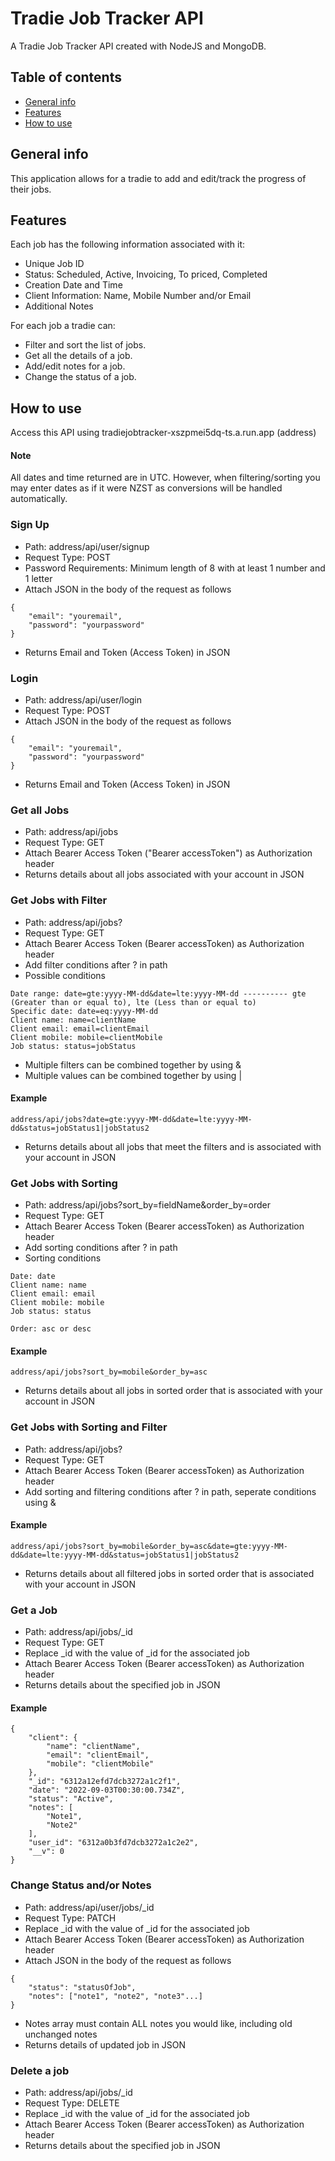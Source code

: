 # Tradie Job Tracker API

A Tradie Job Tracker API created with NodeJS and MongoDB.

## Table of contents
* [General info](#general-info)
* [Features](#features)
* [How to use](#How-to-use)

## General info
This application allows for a tradie to add and edit/track the progress of their jobs. 

## Features
Each job has the following information associated with it:
* Unique Job ID
* Status: Scheduled, Active, Invoicing, To priced, Completed
* Creation Date and Time
* Client Information: Name, Mobile Number and/or Email
* Additional Notes

For each job a tradie can:
* Filter and sort the list of jobs.
* Get all the details of a job.
* Add/edit notes for a job.
* Change the status of a job.

## <a name="How-to-use">How to use</a>
Access this API using tradiejobtracker-xszpmei5dq-ts.a.run.app (address)
#### Note
All dates and time returned are in UTC. However, when filtering/sorting you may enter dates as if it were NZST as conversions will be handled automatically.

### Sign Up
* Path: address/api/user/signup
* Request Type: POST
* Password Requirements: Minimum length of 8 with at least 1 number and 1 letter
* Attach JSON in the body of the request as follows
```
{
    "email": "youremail",
    "password": "yourpassword"
}
```
* Returns Email and Token (Access Token) in JSON

### Login
* Path: address/api/user/login
* Request Type: POST
* Attach JSON in the body of the request as follows
```
{
    "email": "youremail",
    "password": "yourpassword"
}
```
* Returns Email and Token (Access Token) in JSON

### Get all Jobs
* Path: address/api/jobs
* Request Type: GET
* Attach Bearer Access Token ("Bearer accessToken") as Authorization header
* Returns details about all jobs associated with your account in JSON

### Get Jobs with Filter
* Path: address/api/jobs?
* Request Type: GET
* Attach Bearer Access Token (Bearer accessToken) as Authorization header
* Add filter conditions after ? in path
* Possible conditions
```
Date range: date=gte:yyyy-MM-dd&date=lte:yyyy-MM-dd ---------- gte (Greater than or equal to), lte (Less than or equal to)
Specific date: date=eq:yyyy-MM-dd
Client name: name=clientName
Client email: email=clientEmail
Client mobile: mobile=clientMobile
Job status: status=jobStatus
```
* Multiple filters can be combined together by using &
* Multiple values can be combined together by using |
#### Example
```
address/api/jobs?date=gte:yyyy-MM-dd&date=lte:yyyy-MM-dd&status=jobStatus1|jobStatus2
```
* Returns details about all jobs that meet the filters and is associated with your account in JSON

### Get Jobs with Sorting
* Path: address/api/jobs?sort_by=fieldName&order_by=order
* Request Type: GET
* Attach Bearer Access Token (Bearer accessToken) as Authorization header
* Add sorting conditions after ? in path
* Sorting conditions
```
Date: date
Client name: name
Client email: email
Client mobile: mobile
Job status: status

Order: asc or desc
```
#### Example
```
address/api/jobs?sort_by=mobile&order_by=asc
```
* Returns details about all jobs in sorted order that is associated with your account in JSON

### Get Jobs with Sorting and Filter
* Path: address/api/jobs?
* Request Type: GET
* Attach Bearer Access Token (Bearer accessToken) as Authorization header
* Add sorting and filtering conditions after ? in path, seperate conditions using &
#### Example
```
address/api/jobs?sort_by=mobile&order_by=asc&date=gte:yyyy-MM-dd&date=lte:yyyy-MM-dd&status=jobStatus1|jobStatus2
```
* Returns details about all filtered jobs in sorted order that is associated with your account in JSON

### Get a Job
* Path: address/api/jobs/_id
* Request Type: GET
* Replace _id with the value of _id for the associated job
* Attach Bearer Access Token (Bearer accessToken) as Authorization header
* Returns details about the specified job in JSON
#### Example
```
{
    "client": {
        "name": "clientName",
        "email": "clientEmail",
        "mobile": "clientMobile"
    },
    "_id": "6312a12efd7dcb3272a1c2f1",
    "date": "2022-09-03T00:30:00.734Z",
    "status": "Active",
    "notes": [
        "Note1",
        "Note2"
    ],
    "user_id": "6312a0b3fd7dcb3272a1c2e2",
    "__v": 0
}
```

### Change Status and/or Notes
* Path: address/api/user/jobs/_id
* Request Type: PATCH
* Replace _id with the value of _id for the associated job
* Attach Bearer Access Token (Bearer accessToken) as Authorization header
* Attach JSON in the body of the request as follows
```
{
    "status": "statusOfJob",
    "notes": ["note1", "note2", "note3"...]
}
```
* Notes array must contain ALL notes you would like, including old unchanged notes
* Returns details of updated job in JSON

### Delete a job
* Path: address/api/jobs/_id
* Request Type: DELETE
* Replace _id with the value of _id for the associated job
* Attach Bearer Access Token (Bearer accessToken) as Authorization header
* Returns details about the specified job in JSON
